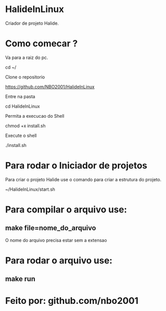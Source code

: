 # HalideInLinux
Criador de projeto Halide.

# Como comecar ?

Va para a raiz do pc.


cd ~/


Clone o repositorio


https://github.com/NBO2001/HalideInLinux


Entre na pasta


cd HalideInLinux


Permita a execucao do Shell


chmod +x install.sh


Execute o  shell


./install.sh

# Para rodar o Iniciador de projetos

Para criar o projeto Halide use o comando para criar a estrutura do projeto.


~/HalideInLinux/start.sh


# Para compilar o arquivo use:

## make file=nome_do_arquivo

O nome do arquivo precisa estar sem a extensao

# Para rodar o arquivo use:

## make run

# Feito por: github.com/nbo2001